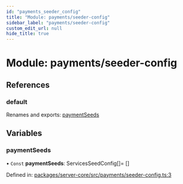 ```yaml
---
id: "payments_seeder_config"
title: "Module: payments/seeder-config"
sidebar_label: "payments/seeder-config"
custom_edit_url: null
hide_title: true
---
```


# Module: payments/seeder-config

## References

### default

Renames and exports: [paymentSeeds](payments_seeder_config.md#paymentseeds)

## Variables

### paymentSeeds

• `Const` **paymentSeeds**: ServicesSeedConfig[]= []

Defined in: [packages/server-core/src/payments/seeder-config.ts:3](https://github.com/xr3ngine/xr3ngine/blob/2d83606b6/packages/server-core/src/payments/seeder-config.ts#L3)
